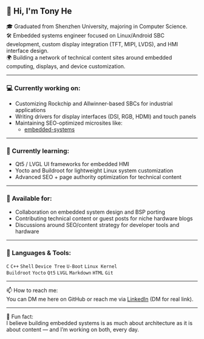 ## 👋 Hi, I'm Tony He

🎓 Graduated from Shenzhen University, majoring in Computer Science.  
🛠️ Embedded systems engineer focused on Linux/Android SBC development, custom display integration (TFT, MIPI, LVDS), and HMI interface design.  
🌍 Building a network of technical content sites around embedded computing, displays, and device customization.  

---

### 💻 Currently working on:
- Customizing Rockchip and Allwinner-based SBCs for industrial applications  
- Writing drivers for display interfaces (DSI, RGB, HDMI) and touch panels  
- Maintaining SEO-optimized microsites like:
  - [embedded-systems](https://embedded-sbc.com/posts/custom-embedded-systems/)

---

### 🚀 Currently learning:
- Qt5 / LVGL UI frameworks for embedded HMI
- Yocto and Buildroot for lightweight Linux system customization
- Advanced SEO + page authority optimization for technical content

---

### 💬 Available for:
- Collaboration on embedded system design and BSP porting
- Contributing technical content or guest posts for niche hardware blogs
- Discussions around SEO/content strategy for developer tools and hardware

---

### 🧰 Languages & Tools:
`C` `C++` `Shell` `Device Tree` `U-Boot` `Linux Kernel`  
`Buildroot` `Yocto` `Qt5` `LVGL` `Markdown` `HTML` `Git`

---

📫 How to reach me:  
You can DM me here on GitHub or reach me via [LinkedIn](https://www.linkedin.com/) (DM for real link).

---
🔧 Fun fact:  
I believe building embedded systems is as much about architecture as it is about content — and I’m working on both, every day.
